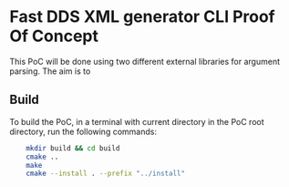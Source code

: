 # Fast DDS XML generator CLI Proof Of Concept

This PoC will be done using two different external libraries for argument parsing.
The aim is to 

## Build

To build the PoC, in a terminal with current directory in the PoC root directory, run the following commands:

```bash
    mkdir build && cd build
    cmake ..
    make
    cmake --install . --prefix "../install"
```
